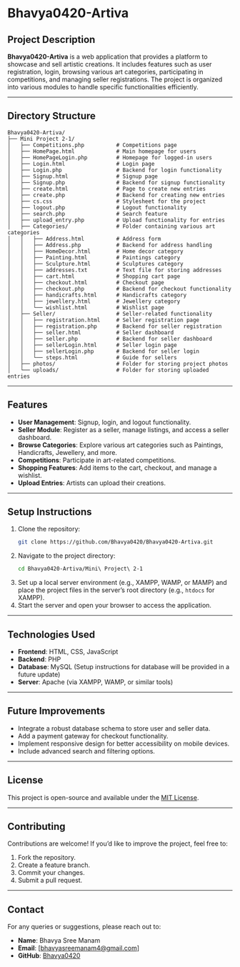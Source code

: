 # Bhavya0420-Artiva

## Project Description
**Bhavya0420-Artiva** is a web application that provides a platform to showcase and sell artistic creations. It includes features such as user registration, login, browsing various art categories, participating in competitions, and managing seller registrations. The project is organized into various modules to handle specific functionalities efficiently.

---

## Directory Structure
```
Bhavya0420-Artiva/
├── Mini Project 2-1/
│   ├── Competitions.php          # Competitions page
│   ├── HomePage.html             # Main homepage for users
│   ├── HomePageLogin.php         # Homepage for logged-in users
│   ├── Login.html                # Login page
│   ├── Login.php                 # Backend for login functionality
│   ├── Signup.html               # Signup page
│   ├── Signup.php                # Backend for signup functionality
│   ├── create.html               # Page to create new entries
│   ├── create.php                # Backend for creating new entries
│   ├── cs.css                    # Stylesheet for the project
│   ├── logout.php                # Logout functionality
│   ├── search.php                # Search feature
│   ├── upload_entry.php          # Upload functionality for entries
│   ├── Categories/               # Folder containing various art categories
│   │   ├── Address.html          # Address form
│   │   ├── Address.php           # Backend for address handling
│   │   ├── HomeDecor.html        # Home decor category
│   │   ├── Painting.html         # Paintings category
│   │   ├── Sculpture.html        # Sculptures category
│   │   ├── addresses.txt         # Text file for storing addresses
│   │   ├── cart.html             # Shopping cart page
│   │   ├── checkout.html         # Checkout page
│   │   ├── checkout.php          # Backend for checkout functionality
│   │   ├── handicrafts.html      # Handicrafts category
│   │   ├── jewellery.html        # Jewellery category
│   │   └── wishlist.html         # Wishlist page
│   ├── Seller/                   # Seller-related functionality
│   │   ├── registration.html     # Seller registration page
│   │   ├── registration.php      # Backend for seller registration
│   │   ├── seller.html           # Seller dashboard
│   │   ├── seller.php            # Backend for seller dashboard
│   │   ├── sellerLogin.html      # Seller login page
│   │   ├── sellerLogin.php       # Backend for seller login
│   │   └── steps.html            # Guide for sellers
│   ├── photos/                   # Folder for storing project photos
│   └── uploads/                  # Folder for storing uploaded entries
```

---

## Features
- **User Management**: Signup, login, and logout functionality.
- **Seller Module**: Register as a seller, manage listings, and access a seller dashboard.
- **Browse Categories**: Explore various art categories such as Paintings, Handicrafts, Jewellery, and more.
- **Competitions**: Participate in art-related competitions.
- **Shopping Features**: Add items to the cart, checkout, and manage a wishlist.
- **Upload Entries**: Artists can upload their creations.

---

## Setup Instructions
1. Clone the repository:
   ```bash
   git clone https://github.com/Bhavya0420/Bhavya0420-Artiva.git
   ```
2. Navigate to the project directory:
   ```bash
   cd Bhavya0420-Artiva/Mini\ Project\ 2-1
   ```
3. Set up a local server environment (e.g., XAMPP, WAMP, or MAMP) and place the project files in the server’s root directory (e.g., `htdocs` for XAMPP).
4. Start the server and open your browser to access the application.

---

## Technologies Used
- **Frontend**: HTML, CSS, JavaScript
- **Backend**: PHP
- **Database**: MySQL (Setup instructions for database will be provided in a future update)
- **Server**: Apache (via XAMPP, WAMP, or similar tools)

---

## Future Improvements
- Integrate a robust database schema to store user and seller data.
- Add a payment gateway for checkout functionality.
- Implement responsive design for better accessibility on mobile devices.
- Include advanced search and filtering options.

---

## License
This project is open-source and available under the [MIT License](LICENSE).

---

## Contributing
Contributions are welcome! If you’d like to improve the project, feel free to:
1. Fork the repository.
2. Create a feature branch.
3. Commit your changes.
4. Submit a pull request.

---

## Contact
For any queries or suggestions, please reach out to:
- **Name**: Bhavya Sree Manam
- **Email**: [bhavyasreemanam4@gmail.com]
- **GitHub**: [Bhavya0420](https://github.com/Bhavya0420)

